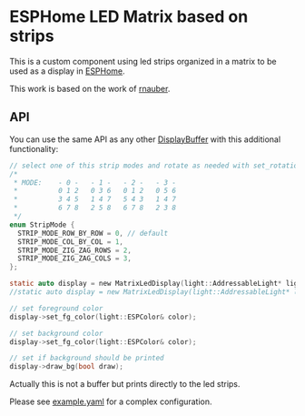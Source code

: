 # ESPHome LED Matrix based on strips

This is a custom component using led strips organized in a matrix to be used as a display in [ESPHome](https://esphome.io/).

This work is based on the work of [rnauber](https://github.com/rnauber/ESPHomeMatrixLED).

## API

You can use the same API as any other [DisplayBuffer](https://esphome.io/api/classesphome_1_1display_1_1_display_buffer.html) with this additional functionality:

```c
// select one of this strip modes and rotate as needed with set_rotation
/*
 * MODE:    - 0 -   - 1 -   - 2 -   - 3 -
 *          0 1 2   0 3 6   0 1 2   0 5 6
 *          3 4 5   1 4 7   5 4 3   1 4 7
 *          6 7 8   2 5 8   6 7 8   2 3 8
 */
enum StripMode {
  STRIP_MODE_ROW_BY_ROW = 0, // default
  STRIP_MODE_COL_BY_COL = 1,
  STRIP_MODE_ZIG_ZAG_ROWS = 2,
  STRIP_MODE_ZIG_ZAG_COLS = 3,
};

static auto display = new MatrixLedDisplay(light::AddressableLight* lights, StripMode strip_mode, int width, int height);
//static auto display = new MatrixLedDisplay(light::AddressableLight* lights, int width, int height);

// set foreground color
display->set_fg_color(light::ESPColor& color);

// set background color
display->set_fg_color(light::ESPColor& color);

// set if background should be printed
display->draw_bg(bool draw);
```

Actually this is not a buffer but prints directly to the led strips.

Please see [example.yaml](https://github.com/escoand/matrix_led_display/blob/master/example.yaml) for a complex configuration.
